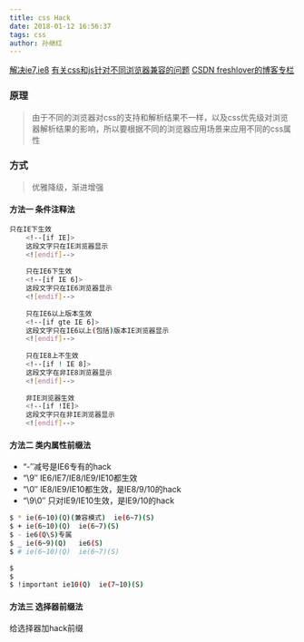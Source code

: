 ```yaml
---
title: css Hack
date: 2018-01-12 16:56:37
tags: css
author: 孙继红
---
```

[解决ie7,ie8](https://zhidao.baidu.com/question/583799354335504245.html)
[有关css和js针对不同浏览器兼容的问题](https://blog.csdn.net/yinkaihui/article/details/51142494)
[CSDN freshlover的博客专栏](http://blog.csdn.net/freshlover/article/details/12132801)
###  原理
 >  由于不同的浏览器对css的支持和解析结果不一样，以及css优先级对浏览器解析结果的影响，所以要根据不同的浏览器应用场景来应用不同的css属性
  
###  方式
>  优雅降级，渐进增强

####  方法一  条件注释法
```bash
只在IE下生效
	<!--[if IE]>
	这段文字只在IE浏览器显示
	<![endif]-->
	
	只在IE6下生效
	<!--[if IE 6]>
	这段文字只在IE6浏览器显示
	<![endif]-->
	
	只在IE6以上版本生效
	<!--[if gte IE 6]>
	这段文字只在IE6以上(包括)版本IE浏览器显示
	<![endif]-->
	
	只在IE8上不生效
	<!--[if ! IE 8]>
	这段文字在非IE8浏览器显示
	<![endif]-->
	
	非IE浏览器生效
	<!--[if !IE]>
	这段文字只在非IE浏览器显示
	<![endif]-->
```

####   方法二   类内属性前缀法
* “-″减号是IE6专有的hack
* “\9″ IE6/IE7/IE8/IE9/IE10都生效
* “\0″ IE8/IE9/IE10都生效，是IE8/9/10的hack
* “\9\0″ 只对IE9/IE10生效，是IE9/10的hack

```bash
$ * ie(6~10)(Q)(兼容模式)  ie(6~7)(S)
$ + ie(6~10)(Q)  ie(6~7)(S)
$ - ie6(Q\S)专属
$ _ ie(6~9)(Q)   ie6(S)
$ # ie(6~10)(Q)  ie(6~7)(S) 

$
$
$ !important ie10(Q)  ie(7~10)(S)
```

####   方法三  选择器前缀法
给选择器加hack前缀

